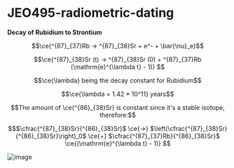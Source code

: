 # JEO495-radiometric-dating


**Decay of Rubidium to Strontium**
```math
\ce{^{87}_{37}Rb -> ^{87}_{38}Sr + e^- + \bar{\nu}_e}
```
```math
\ce{^{87}_{38}Sr (t) -> ^{87}_{38}Sr (0) + ^{87}_{37}Rb (\mathrm{e}^{\lambda t}  - 1)} 
```
```math
\ce{\lambda} being the decay constant for Rubidium
```
```math
\ce{\lambda = 1.42 * 10^11} years
```
```math
The amount of \ce{^{86}_{38}Sr} is constant since it's a stable isotope, therefore:
```
```math
$\cfrac{^{87}_{38}Sr}{^{86}_{38}Sr}$ \ce{->} $\left(\cfrac{^{87}_{38}Sr}{^{86}_{38}Sr}\right)_0$ \ce{+} $\cfrac{^{87}_{37}Rb}{^{86}_{38}Sr}$ \ce{(\mathrm{e}^{\lambda t}  - 1)}

```

![image](https://github.com/altarcag/JEO495-radiometric-dating/assets/26670231/3e0ea7c4-6247-42a7-9c8e-cba9bf88e44a)
